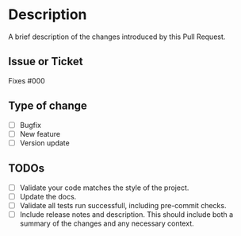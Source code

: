 # Description
<!-- Description of the changes introduced by this Pull Request (PR). Link to an issue or ticket where possible for more context.-->
A brief description of the changes introduced by this Pull Request.

## Issue or Ticket
<!-- Link to the issue or ticket this PR addresses.-->
Fixes #000

## Type of change
<!-- What type of change does your code introduce? -->
- [ ] Bugfix
- [ ] New feature
- [ ] Version update

## TODOs
<!-- Complete these tasks prior to requesting a review.-->
- [ ] Validate your code matches the style of the project.
- [ ] Update the docs.
- [ ] Validate all tests run successfull, including pre-commit checks.
- [ ] Include release notes and description. This should include both a summary of the changes and any necessary context.
